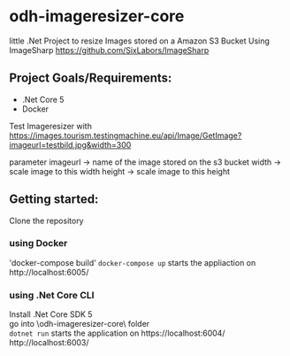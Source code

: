 # odh-imageresizer-core

little .Net Project to resize Images stored on a Amazon S3 Bucket
Using ImageSharp https://github.com/SixLabors/ImageSharp

## Project Goals/Requirements:

* .Net Core 5
* Docker

Test Imageresizer with
https://images.tourism.testingmachine.eu/api/Image/GetImage?imageurl=testbild.jpg&width=300

parameter
imageurl -> name of the image stored on the s3 bucket
width -> scale image to this width
height -> scale image to this height

## Getting started:

Clone the repository

### using Docker

'docker-compose build'
`docker-compose up` starts the appliaction on http://localhost:6005/

### using .Net Core CLI

Install .Net Core SDK 5\
go into \odh-imageresizer-core\ folder \
`dotnet run`
starts the application on 
https://localhost:6004/
http://localhost:6003/
